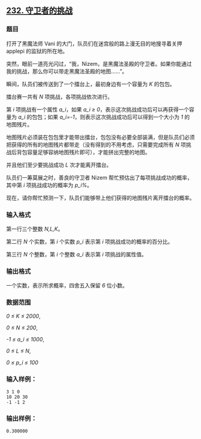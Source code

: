 ## [232. 守卫者的挑战](https://www.acwing.com/problem/content/234/)

### 题目

打开了黑魔法师 Vani 的大门，队员们在迷宫般的路上漫无目的地搜寻着关押 applepi 的监狱的所在地。

突然，眼前一道亮光闪过，“我，Nizem，是黑魔法圣殿的守卫者。如果你能通过我的挑战，那么你可以带走黑魔法圣殿的地图……”。

瞬间，队员们被传送到了一个擂台上，最初身边有一个容量为 *K* 的包包。

擂台赛一共有 *N* 项挑战，各项挑战依次进行。

第 *i* 项挑战有一个属性 *a_i*，如果 *a_i ≥ 0*，表示这次挑战成功后可以再获得一个容量为 *a_i* 的包包；如果 *a_i=-1*，则表示这次挑战成功后可以得到一个大小为 *1* 的地图残片。

地图残片必须装在包包里才能带出擂台，包包没有必要全部装满，但是队员们必须把获得的所有的地图残片都带走（没有得到的不用考虑，只需要完成所有 *N* 项挑战后背包容量足够容纳地图残片即可），才能拼出完整的地图。

并且他们至少要挑战成功 *L* 次才能离开擂台。

队员们一筹莫展之时，善良的守卫者 Nizem 帮忙预估出了每项挑战成功的概率，其中第 *i* 项挑战成功的概率为 *p_i%*。

现在，请你帮忙预测一下，队员们能够带上他们获得的地图残片离开擂台的概率。

### 输入格式

第一行三个整数 *N,L,K*。

第二行 *N* 个实数，第 *i* 个实数 *p_i* 表示第 *i* 项挑战成功的概率的百分比。

第三行 *N* 个整数，第 *i* 个整数 *a_i* 表示第 *i* 项挑战的属性值。

### 输出格式

一个实数，表示所求概率，四舍五入保留 *6* 位小数。

### 数据范围

*0 ≤ K ≤ 2000*,

*0 ≤ N ≤ 200*,

*-1 ≤ a_i ≤ 1000*,

*0 ≤ L ≤ N*,

*0 ≤ p_i ≤ 100*

### 输入样例：

```
3 1 0
10 20 30
-1 -1 2
```

### 输出样例：

```
0.300000
```
